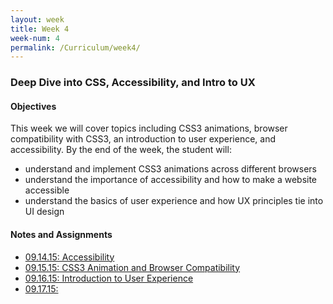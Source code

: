 ```yaml
---
layout: week
title: Week 4
week-num: 4
permalink: /Curriculum/week4/
---
```

<h3>Deep Dive into CSS, Accessibility, and Intro to UX</h3>
<h4>Objectives</h4>
<p>This week we will cover topics including CSS3 animations, browser compatibility with CSS3, an introduction to user experience, and accessibility.  By the end of the week, the student will:</p>
<ul>
    <li>understand and implement CSS3 animations across different browsers</li>
    <li>understand the importance of accessibility and how to make a website accessible</li>
    <li>understand the basics of user experience and how UX principles tie into UI design</li>
</ul>

<h4>Notes and Assignments</h4>
<ul>
    <li>
        <a href="09.14.15/">09.14.15: Accessibility</a>
    </li>
    <li>
        <a href="09.15.15/">09.15.15: CSS3 Animation and Browser Compatibility</a>
    </li>
    <li>
        <a href="09.16.15/">09.16.15: Introduction to User Experience</a>
    </li>
    <li>
        <a href="09.17.15/">09.17.15: </a>
    </li>
</ul>